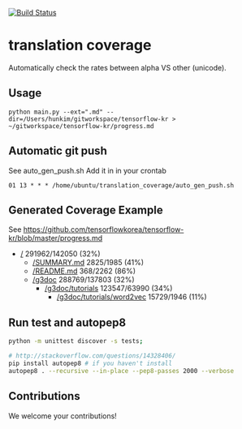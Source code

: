 [![Build Status](https://travis-ci.org/hunkim/translation_coverage.svg?branch=master)](https://travis-ci.org/hunkim/translation_coverage)

# translation coverage
Automatically check the rates between alpha VS other (unicode).

## Usage
```
python main.py --ext=".md" --dir=/Users/hunkim/gitworkspace/tensorflow-kr > ~/gitworkspace/tensorflow-kr/progress.md
```

## Automatic git push
See auto_gen_push.sh
Add it in in your crontab
```
01 13 * * * /home/ubuntu/translation_coverage/auto_gen_push.sh
```

## Generated Coverage Example 
See https://github.com/tensorflowkorea/tensorflow-kr/blob/master/progress.md

* [/](/) 291962/142050 (32%)
  * [/SUMMARY.md](/SUMMARY.md) 2825/1985 (41%)
  * [/README.md](/README.md) 368/2262 (86%)
  * [/g3doc](/g3doc) 288769/137803 (32%)
    * [/g3doc/tutorials](/g3doc/tutorials) 123547/63990 (34%)
      * [/g3doc/tutorials/word2vec](/g3doc/tutorials/word2vec) 15729/1946 (11%)

## Run test and autopep8
```bash
python -m unittest discover -s tests;

# http://stackoverflow.com/questions/14328406/
pip install autopep8 # if you haven't install
autopep8 . --recursive --in-place --pep8-passes 2000 --verbose
```
## Contributions
We welcome your contributions! 
